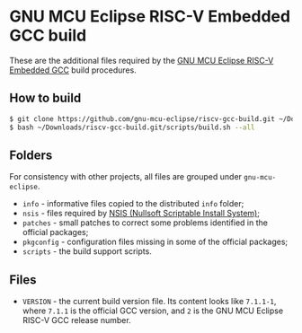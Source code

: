 # GNU MCU Eclipse RISC-V Embedded GCC build

These are the additional files required by the [GNU MCU Eclipse RISC-V Embedded GCC](https://github.com/gnu-mcu-eclipse/riscv-gcc) build procedures.

## How to build

```bash
$ git clone https://github.com/gnu-mcu-eclipse/riscv-gcc-build.git ~/Downloads/riscv-gcc-build.git
$ bash ~/Downloads/riscv-gcc-build.git/scripts/build.sh --all
```

## Folders

For consistency with other projects, all files are grouped under `gnu-mcu-eclipse`.

* `info` - informative files copied to the distributed `info` folder;
* `nsis` - files required by [NSIS (Nullsoft Scriptable Install System)](http://nsis.sourceforge.net/Main_Page);
* `patches` - small patches to correct some problems identified in the official packages;
* `pkgconfig` - configuration files missing in some of the official packages;
* `scripts` - the build support scripts.

## Files

* `VERSION` - the current build version file. Its content looks like `7.1.1-1`, where `7.1.1` is the official GCC version, and `2` is the GNU MCU Eclipse RISC-V GCC release number.
